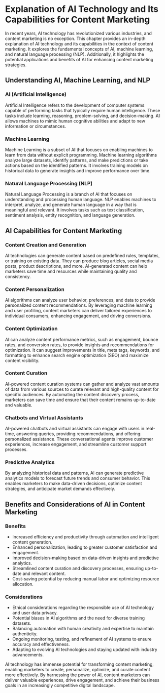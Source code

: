 Explanation of AI Technology and Its Capabilities for Content Marketing
==================================================================================

In recent years, AI technology has revolutionized various industries, and content marketing is no exception. This chapter provides an in-depth explanation of AI technology and its capabilities in the context of content marketing. It explores the fundamental concepts of AI, machine learning, and natural language processing (NLP). Additionally, it highlights the potential applications and benefits of AI for enhancing content marketing strategies.

Understanding AI, Machine Learning, and NLP
-------------------------------------------

### AI (Artificial Intelligence)

Artificial Intelligence refers to the development of computer systems capable of performing tasks that typically require human intelligence. These tasks include learning, reasoning, problem-solving, and decision-making. AI allows machines to mimic human cognitive abilities and adapt to new information or circumstances.

### Machine Learning

Machine Learning is a subset of AI that focuses on enabling machines to learn from data without explicit programming. Machine learning algorithms analyze large datasets, identify patterns, and make predictions or take actions based on the identified patterns. It involves training models on historical data to generate insights and improve performance over time.

### Natural Language Processing (NLP)

Natural Language Processing is a branch of AI that focuses on understanding and processing human language. NLP enables machines to interpret, analyze, and generate human language in a way that is meaningful and relevant. It involves tasks such as text classification, sentiment analysis, entity recognition, and language generation.

AI Capabilities for Content Marketing
-------------------------------------

### Content Creation and Generation

AI technologies can generate content based on predefined rules, templates, or training on existing data. They can produce blog articles, social media posts, product descriptions, and more. AI-generated content can help marketers save time and resources while maintaining quality and consistency.

### Content Personalization

AI algorithms can analyze user behavior, preferences, and data to provide personalized content recommendations. By leveraging machine learning and user profiling, content marketers can deliver tailored experiences to individual consumers, enhancing engagement, and driving conversions.

### Content Optimization

AI can analyze content performance metrics, such as engagement, bounce rates, and conversion rates, to provide insights and recommendations for optimization. It can suggest improvements in title, meta tags, keywords, and formatting to enhance search engine optimization (SEO) and maximize content visibility.

### Content Curation

AI-powered content curation systems can gather and analyze vast amounts of data from various sources to curate relevant and high-quality content for specific audiences. By automating the content discovery process, marketers can save time and ensure that their content remains up-to-date and valuable.

### Chatbots and Virtual Assistants

AI-powered chatbots and virtual assistants can engage with users in real-time, answering queries, providing recommendations, and offering personalized assistance. These conversational agents improve customer experiences, increase engagement, and streamline customer support processes.

### Predictive Analytics

By analyzing historical data and patterns, AI can generate predictive analytics models to forecast future trends and consumer behavior. This enables marketers to make data-driven decisions, optimize content strategies, and anticipate market demands effectively.

Benefits and Considerations of AI in Content Marketing
------------------------------------------------------

### Benefits

* Increased efficiency and productivity through automation and intelligent content generation.
* Enhanced personalization, leading to greater customer satisfaction and engagement.
* Improved decision-making based on data-driven insights and predictive analytics.
* Streamlined content curation and discovery processes, ensuring up-to-date and relevant content.
* Cost-saving potential by reducing manual labor and optimizing resource allocation.

### Considerations

* Ethical considerations regarding the responsible use of AI technology and user data privacy.
* Potential biases in AI algorithms and the need for diverse training datasets.
* Balancing automation with human creativity and expertise to maintain authenticity.
* Ongoing monitoring, testing, and refinement of AI systems to ensure accuracy and effectiveness.
* Adapting to evolving AI technologies and staying updated with industry advancements.

AI technology has immense potential for transforming content marketing, enabling marketers to create, personalize, optimize, and curate content more effectively. By harnessing the power of AI, content marketers can deliver valuable experiences, drive engagement, and achieve their business goals in an increasingly competitive digital landscape.
